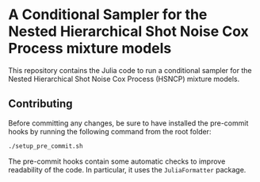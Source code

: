 # A Conditional Sampler for the Nested Hierarchical Shot Noise Cox Process mixture models
This repository contains the Julia code to run a conditional sampler for the Nested Hierarchical Shot Noise Cox Process (HSNCP) mixture models.

## Contributing

Before committing any changes, be sure to have installed the pre-commit hooks by running the following command from the root folder:

```bash
./setup_pre_commit.sh
```

The pre-commit hooks contain some automatic checks to improve readability of the code. In particular, it uses the `JuliaFormatter` package.
